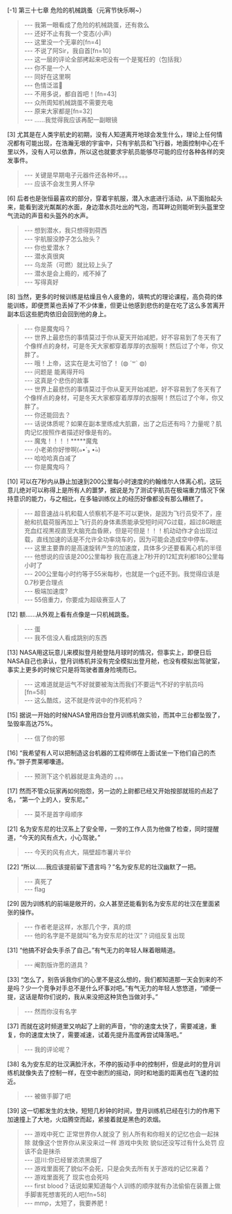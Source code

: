 
[-1] 第三十七章 危险的机械跳蚤（元宵节快乐啊~）
>--- 我第一眼看成了危险的机械跳蛋，还有救么<br>
>--- 还好不止有我一个变态(小声)<br>
>--- 这里没一个无辜的[fn=4]<br>
>--- 不说了阿Sir，我自首[fn=10]<br>
>--- 这一层的评论全部拷起来吧没有一个是冤枉的（包括我）<br>
>--- 你不是一个人<br>
>--- 同好在这里啊<br>
>--- 色情泛滥🤪<br>
>--- 不用多说，都自首吧！[fn=43]<br>
>--- 众所周知机械跳蛋不需要充电<br>
>--- 原来大家都是[fn=32]<br>
>--- ……我觉得我应该再配一副眼镜<br>

[3] 尤其是在人类宇航史的初期，没有人知道离开地球会发生什么，理论上任何情况都有可能出现，在浩瀚无垠的宇宙中，只有宇航员和飞行器，地面控制中心在千里以外，没有人可以依靠，所以这也就要求宇航员能够尽可能的应付各种各样的突发事件。
>--- 关键是早期电子元器件还各种坏。。。<br>
>--- 应该不会发生男人怀孕<br>

[6] 后者也是张恒最喜欢的部分，穿着宇航服，潜入水底进行活动，从下面抬起头来，能看到波光粼粼的水面，身边潜水员吐出的气泡，而耳畔边则能听到头盔里空气流动的声音和头盔外的水声。
>--- 想到潜水，我只想得到荷西<br>
>--- 宇航服没脖子怎么抬头？<br>
>--- 你也爱潜水？<br>
>--- 潜水真很爽<br>
>--- 乌龙茶（可燃）就比较上头了<br>
>--- 潜水是会上瘾的，戒不掉了<br>
>--- 写得真好<br>

[8] 当然，更多的时候训练是枯燥且令人疲惫的，填鸭式的理论课程，高负荷的体能训练，即便贾莱也丢掉了不少体重，但更让他感到悲伤的是在吃了这么多苦离开副本后这些肥肉依旧会回到他的身上。
>--- 你是魔鬼吗？<br>
>--- 世界上最悲伤的事情莫过于你从夏天开始减肥，好不容易到了冬天有了个像样点的身材，可是冬天大家都穿着厚厚的衣服啊！然后过了个年，你又胖了。<br>
>--- 哦！上帝，这实在是太可怕了！   (◍ ´꒳` ◍)<br>
>--- 问题是 能离得开吗<br>
>--- 这真是个悲伤的故事<br>
>--- 世界上最悲伤的事情莫过于你从夏天开始减肥，好不容易到了冬天有了个像样点的身材，可是冬天大家都穿着厚厚的衣服啊！然后过了个年，你又胖了。<br>
>--- 你还能回去？<br>
>--- 话说体质呢？如果在副本里练成大肌霸，出了之后还有吗？力量呢？肌肉记忆按照作者描述好像是有的。<br>
>--- 魔鬼！！！！*****魔鬼<br>
>--- 小老弟你好惨啊(๑•́ ₃ •̀๑)<br>
>--- 哈哈哈真白减了<br>
>--- 你是魔鬼吗？<br>

[10] 可以在7秒内从静止加速到200公里每小时速度的约翰维尔人体离心机，这玩意儿绝对可以称得上是所有人的噩梦，据说是为了测试宇航员在极端重力情况下保持意识的能力，与之相比，在多轴训练仪上的经历好像都没有那么糟糕了。
>--- 超音速战斗机和载人侦察机不是不可以更快，是因为飞行员受不了，座舱和抗载荷服再加上飞行员的身体素质能承受短时间7G过载，超过8G眼底充血红视黒视直至大脑充血昏厥，但是可但是！！！机动动作才会出现过载，直线加速的话是不允许全功率烧车的，因为可能会造成空中停车。<br>
>--- 这里主要靠的是高速旋转产生的加速度，具体多少还要看离心机的半径<br>
>--- 他想说的应该是200公里每秒 我在高速上7秒开的12缸宾利都180公里每小时了<br>
>--- 200公里每小时约等于55米每秒，也就是一个g还不到。我觉得应该是0.7秒更合理点<br>
>--- 极端加速度?<br>
>--- 55倍重力，你要成为超级赛亚人了<br>

[12] 额……从外观上看有点像是一只机械跳蚤。
>--- 蛋<br>
>--- 我不信没人看成跳别的东西<br>

[13] NASA用这玩意儿来模拟登月舱登陆月球时的情况，但事实上，即便日后NASA自己也承认，登月训练机并没有完全模拟出登月舱，也没有模拟出驾驶室，事实上更多的时候它只是将驾驶者置身险境而已。
>--- 这难道就是运气不好就要被淘汰而我们不要运气不好的宇航员吗[fn=58]<br>
>--- 这么酷炫，这不就是传说中的作死机吗？<br>

[15] 据说一开始的时候NASA曾用四台登月训练机做实验，而其中三台都坠毁了，坠毁率高达75%。
>--- 信了你的邪<br>

[16] “我希望有人可以把制造这台机器的工程师绑在上面试坐一下他们自己的杰作。”胖子贾莱嘟囔道。
>--- 预测下这个机器就是主角造的   。。。<br>

[17] 然而不管众玩家再如何抱怨，另一边的上尉都已经又开始按部就班的点起了名，“第一个上的人，安东尼。”
>--- 莫不是首字母顺序<br>

[21] 名为安东尼的壮汉系上了安全带，一旁的工作人员为他做了检查，同时提醒道，“今天的风有点大，小心驾驶。”
>--- 今天的风有点大，隔壁超市薯片半价<br>

[22] “所以……我应该提前留下遗言吗？”名为安东尼的壮汉幽默了一把。
>--- 真死了<br>
>--- flag<br>

[29] 因为训练机的前端是敞开的，众人甚至还能看到名为安东尼的壮汉在里面紧张的操作。
>--- 作者老是这样，水那几个字，真的烦<br>
>--- 他的名字是不是就叫“名为安东尼的壮汉”？词组反复出现<br>

[31] “他搞不好会失手杀了自己。”有气无力的年轻人眯着眼睛道。
>--- 阉割版许愿的道具？<br>

[33] “怎么了，别告诉我你们的心里不是这么想的，我们都知道那一天会到来的不是吗？少一个竞争对手总不是什么坏事对吧。”有气无力的年轻人悠悠道，“顺便一提，这话是帮你们说的，我从来没把这种货色当做对手。”
>--- 然而你沒有名字<br>

[37] 而就在这时频道里又响起了上尉的声音，“你的速度太快了，需要减速，重复，你的速度太快了，需要减速，试着先提升高度再尝试降落吧。”
>--- 我的评论呢？<br>

[38] 名为安东尼的壮汉满脸汗水，不停的扳动手中的控制杆，但是此时的登月训练机就像失去了控制一样，在空中剧烈的摇动，同时和地面的距离也在飞速的拉近。
>--- 被做手脚了吧<br>

[39] 这一切都发生的太快，短短几秒钟的时间，登月训练机已经在引力的作用下加速撞上了大地，火焰腾空而起，紧接着就是黑色的浓烟。
>--- 游戏中死亡 正常世界你人就没了 别人所有和你相关的记忆也会一起抹除 就像这个世界你从来没来过一样
游戏中失败 貌似还没写过有什么处罚 应该不会是抹杀<br>
>--- 逗川:你已经冒浓浓黑烟了<br>
>--- 游戏里面死了貌似不会死，只是会失去所有关于游戏的记忆来着？<br>
>--- 游戏里面死了 现实也会死吗<br>
>--- first blood？话说如果知道每个人训练的顺序就有办法偷偷在装置上做手脚害死想害死的人吧[fn=58]<br>
>--- mmp，太短了，我要养肥！<br>
